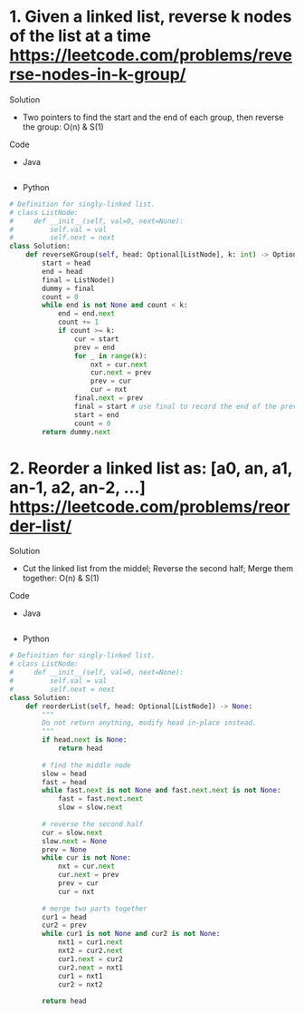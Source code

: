 # 1. Given a linked list, reverse k nodes of the list at a time https://leetcode.com/problems/reverse-nodes-in-k-group/

Solution

- Two pointers to find the start and the end of each group, then reverse the group: O(n) & S(1)

Code

- Java

```java

```

- Python

```python
# Definition for singly-linked list.
# class ListNode:
#     def __init__(self, val=0, next=None):
#         self.val = val
#         self.next = next
class Solution:
    def reverseKGroup(self, head: Optional[ListNode], k: int) -> Optional[ListNode]:
        start = head
        end = head
        final = ListNode()
        dummy = final
        count = 0
        while end is not None and count < k:
            end = end.next
            count += 1
            if count >= k:
                cur = start
                prev = end
                for _ in range(k):
                    nxt = cur.next
                    cur.next = prev
                    prev = cur
                    cur = nxt
                final.next = prev 
                final = start # use final to record the end of the previous group
                start = end
                count = 0
        return dummy.next
```

# 2. Reorder a linked list as: [a0, an, a1, an-1, a2, an-2, ...] https://leetcode.com/problems/reorder-list/

Solution

- Cut the linked list from the middel; Reverse the second half; Merge them together: O(n) & S(1)

Code

- Java

```java

```

- Python

```python
# Definition for singly-linked list.
# class ListNode:
#     def __init__(self, val=0, next=None):
#         self.val = val
#         self.next = next
class Solution:
    def reorderList(self, head: Optional[ListNode]) -> None:
        """
        Do not return anything, modify head in-place instead.
        """
        if head.next is None:
            return head
        
        # find the middle node
        slow = head
        fast = head
        while fast.next is not None and fast.next.next is not None:
            fast = fast.next.next
            slow = slow.next
            
        # reverse the second half
        cur = slow.next
        slow.next = None
        prev = None
        while cur is not None:
            nxt = cur.next
            cur.next = prev
            prev = cur
            cur = nxt
        
        # merge two parts together
        cur1 = head
        cur2 = prev
        while cur1 is not None and cur2 is not None:
            nxt1 = cur1.next
            nxt2 = cur2.next
            cur1.next = cur2
            cur2.next = nxt1
            cur1 = nxt1
            cur2 = nxt2
        
        return head
```